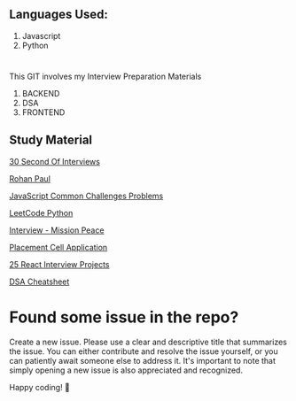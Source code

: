 ## Languages Used:

1. Javascript
2. Python

# 

This GIT involves my Interview Preparation Materials

1. BACKEND
2. DSA
3. FRONTEND

## Study Material

[30 Second Of Interviews](https://30secondsofinterviews.org/)

[Rohan Paul](https://github.com/rohan-paul?tab=repositories)

[JavaScript Common Challenges Problems](https://github.com/rohan-paul/Javascript-Common-Challenges-Problems)

[LeetCode Python](https://github.com/wuduhren/leetcode-python/tree/master)

[Interview - Mission Peace](https://github.com/mission-peace/interview/tree/master)

[Placement Cell Application](https://github.com/Ayush-Kanduri/Placement-Cell-Application/tree/master)

[25 React Interview Projects](https://github.com/sangammukherjee/25-reactjs-interview-projects/tree/master)

[DSA Cheatsheet](https://onedrive.live.com/edit?action=editnew&id=C17FEB77BB469815!13139&resid=C17FEB77BB469815!13139&ithint=file%2cxlsx&ct=1708755073689&wdNewAndOpenCt=1708755073254&wdOrigin=OFFICECOM-WEB.START.NEW&wdPreviousSessionSrc=HarmonyWeb&wdPreviousSession=ddb66c44-cc96-481a-aa7b-63a6f13fcf6d&wdo=2&cid=c17feb77bb469815)


# Found some issue in the repo?

Create a new issue.
Please use a clear and descriptive title that summarizes the issue.
You can either contribute and resolve the issue yourself, or you can patiently await someone else to address it. It's important to note that simply opening a new issue is also appreciated and recognized.

Happy coding! 🚀
